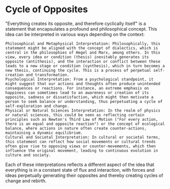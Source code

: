# Cycle of Opposites

"Everything creates its opposite, and therefore cyclically itself" is a statement that encapsulates a profound and philosophical concept. This idea can be interpreted in various ways depending on the context:

    Philosophical and Metaphysical Interpretation: Philosophically, this statement might be aligned with the concept of dialectics, which is central in the philosophies of Hegel and Marx, among others. In this view, every idea or condition (thesis) inevitably generates its opposite (antithesis), and the interaction or conflict between these leads to a new stage or condition (synthesis), which in turn becomes a new thesis, continuing the cycle. This is a process of perpetual self-creation and transformation.
    Psychological Interpretation: From a psychological standpoint, it might suggest that our actions and thoughts often produce unintended consequences or reactions. For instance, an extreme emphasis on happiness can sometimes lead to an awareness or creation of its opposite, sadness or dissatisfaction, which might then motivate a person to seek balance or understanding, thus perpetuating a cycle of self-exploration and change.
    Physical or Natural Sciences Interpretation: In the realm of physics or natural sciences, this could be seen as reflecting certain principles such as Newton's Third Law of Motion ("For every action, there is an equal and opposite reaction") or the concept of ecological balance, where actions in nature often create counter-actions, maintaining a dynamic equilibrium.
    Cultural and Societal Interpretation: In cultural or societal terms, this statement can reflect how social movements or cultural trends often give rise to opposing views or counter-movements, which then influence the original movement, leading to continuous evolution in culture and society.

Each of these interpretations reflects a different aspect of the idea that everything is in a constant state of flux and interaction, with forces and ideas perpetually generating their opposites and thereby creating cycles of change and rebirth.
